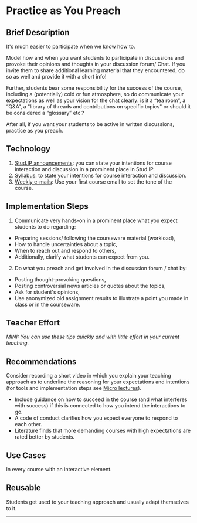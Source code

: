 # Practice as You Preach
## Brief Description
It's much easier to participate when we know how to. 

Model how and when you want students to participate in discussions and provoke their opinions and 
thoughts in your discussion forum/ Chat.  If you invite them to share additional learning material that 
they encountered, do so as well and provide it with a short info! 

Further, students bear some responsibility for the success of the course, including a (potentially) 
cold or fun atmosphere, so do communicate your expectations as well as your vision for the chat clearly: is it a “tea room”, a “Q&A”, a "library of threads and contributions on specific topics" or should it be considered a “glossary” etc.? 

After all, if you want your students to be active in written discussions, practice as you preach.

## Technology
1. <a href="https://hilfe.studip.de/help/4.0/en/Basis/StartseiteNews" target="_blank">Stud.IP announcements</a>: you can state your intentions for course interaction and discussion in a 
prominent place in Stud.IP.
2. <a href="https://teaching-toolbox.uni-osnabrueck.de/organization/teaching_tool/9/" target="_blank">Syllabus</a>: to state your intentions for course interaction and discussion. 
3. <a href="https://teaching-toolbox.uni-osnabrueck.de/organization/teaching_tool/23/" target="_blank">Weekly e-mails</a>: Use your first course email to set the tone of the course. 
 
## Implementation Steps
1. Communicate very hands-on in a prominent place what you expect students to do regarding: 
- Preparing sessions/ following the courseware material (workload), 
- How to handle uncertainties about a topic,
- When to reach out and respond to others,
- Additionally, clarify what students can expect from you. 
2. Do what you preach and get involved in the discussion forum / chat by:
- Posting thought-provoking questions,
- Posting controversial news articles or quotes about the topics,
- Ask for student's opinions,
- Use anonymized old assignment results to illustrate a point you made in class or in the courseware. 

## Teacher Effort 
*MINI: You can use these tips quickly and with little effort in your current teaching.*
## Recommendations  
Consider recording a short video in which you explain your teaching approach as to underline the 
reasoning for your expectations and intentions (for tools and implementation steps see <a href="https://teaching-toolbox.uni-osnabrueck.de/teaching-material/teaching_tool/22/" target="_blank">Micro lectures</a>). 
- Include guidance on how to succeed in the course (and what interferes with success) if this is 
connected to how you intend the interactions to go. 
- A code of conduct clarifies how you expect 
everyone to respond to each other.
- Literature finds that more demanding courses with high expectations are rated better by students. 
## Use Cases
In every course with an interactive element.
## Reusable 
Students get used to your teaching approach and usually adapt themselves to it.

[//]: <> (testimony= 'empty')
[//]: <> (References='emtpy')

----
[//]: <> (task_complexity='1')